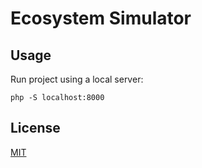 # Ecosystem Simulator

## Usage
Run project using a local server:

```
php -S localhost:8000
```

## License
[MIT](https://choosealicense.com/licenses/mit/)